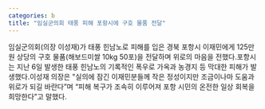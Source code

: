 ```yaml
---
categories: b
title: "임실군의회 태풍 피해 포항시에 구호 물품 전달"
---
```

임실군의회(의장 이성재)가 태풍 힌남노로 피해를 입은 경북 포항시 이재민에게 125만원 상당의 구호 물품(해보드미쌀 10kg 50포)을 전달하며 위로의 마음을 전했다.포항시는 지난 6일 발생한 태풍 힌남노의 기록적인 폭우로 가옥과 농경지 등 막대한 피해가 발생했다.이성재 의장은 "실의에 잠긴 이재민분들께 작은 정성이지만 조금이나마 도움과 위로가 되길 바란다”며 “피해 복구가 조속히 이루어져 포항 시민의 온전한 일상 회복을 희망한다”고 말했다.
